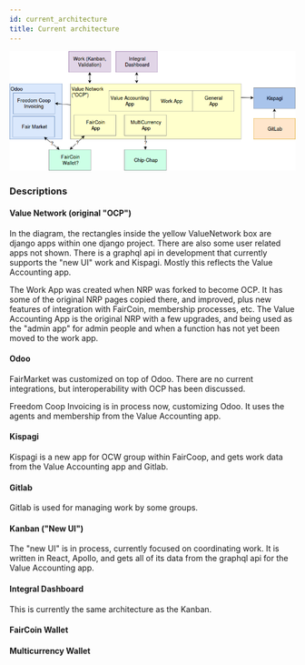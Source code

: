 ```yaml
---
id: current_architecture
title: Current architecture
---
```


![](/Applications/ocp-state.png)

### Descriptions

#### Value Network \(original "OCP"\)

In the diagram, the rectangles inside the yellow ValueNetwork box are django apps within one django project.  There are also some user related apps not shown. There is a graphql api in development that currently supports the "new UI" work and Kispagi.  Mostly this reflects the Value Accounting app.

The Work App was created when NRP was forked to become OCP.  It has some of the original NRP pages copied there, and improved, plus new features of integration with FairCoin, membership processes, etc.  The Value Accounting App is the original NRP with a few upgrades, and being used as the "admin app" for admin people and when a function has not yet been moved to the work app.

#### Odoo

FairMarket was customized on top of Odoo.  There are no current integrations, but interoperability with OCP has been discussed.

Freedom Coop Invoicing is in process now, customizing Odoo.  It uses the agents and membership from the Value Accounting app.

#### Kispagi

Kispagi is a new app for OCW group within FairCoop, and gets work data from the Value Accounting app and Gitlab.

#### Gitlab

Gitlab is used for managing work by some groups.

#### Kanban \("New UI"\)

The "new UI" is in process, currently focused on coordinating work.  It is written in React, Apollo, and gets all of its data from the graphql api for the Value Accounting app.

#### Integral Dashboard

This is currently the same architecture as the Kanban.

#### FairCoin Wallet

#### Multicurrency Wallet



